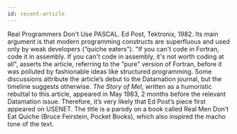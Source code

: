 ```yaml
---
id: recent-article
---
```


Real Programmers Don't Use PASCAL. Ed Post, Tektronix, 1982. Its main argument is that modern programming constructs are superfluous and used only by weak developers (“quiche eaters”). "If you can't code in Fortran, code it in assembly. If you can't code in assembly, it's not worth coding at all", asserts the article, referring to the “pure” version of Fortran, before it was polluted by fashionable ideas like structured programming. Some discussions attribute the article’s debut to the Datamation journal, but the timeline suggests otherwise. _The Story of Mel_, written as a humoristic rebuttal to this article, appeared in May 1983, 2 months before the relevant Datamation issue. Therefore, it’s very likely that Ed Post’s piece first appeared on USENET. The title is a parody on a book called Real Men Don’t Eat Quiche (Bruce Feirstein, Pocket Books), which also inspired the macho tone of the text.
